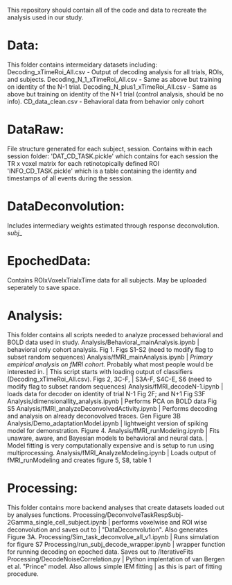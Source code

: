 This repository should contain all of the code and data to recreate the analysis used in our study.



# Data: 
This folder contains intermeidary datasets including:
Decoding_xTimeRoi_All.csv  - Output of decoding analysis for all trials, ROIs, and subjects. 
Decoding_N_1_xTimeRoi_All.csv - Same as above but training on identity of the N-1 trial.
Decoding_N_plus1_xTimeRoi_All.csv - Same as above but training on identity of the N+1 trial (control analysis, should be no info).
CD_data_clean.csv - Behavioral data from behavior only cohort

# DataRaw:
File structure generated for each subject, session.
Contains within each session folder:
'DAT_CD_TASK.pickle' which contains for each session the TR x voxel matrix for each retinotopically defined ROI
'INFO_CD_TASK.pickle' which is a table containing the identity and timestamps of all events during the session.

# DataDeconvolution:
Includes intermediary weights estimated through response deconvolution.
*subj*_

# EpochedData:
Contains ROIxVoxelxTrialxTime data for all subjects. May be uploaded seperately to save space.

# Analysis:
This folder contains all scripts needed to analyze processed behavioral and BOLD data used in study.
Analysis/Behavioral_mainAnalysis.ipynb | behavioral only cohort analysis. Fig 1. Figs S1-S2 (need to modify flag to subset random sequences)
Analysis/fMRI_mainAnalysis.ipynb | *Primary empirical analysis on fMRI cohort.* Probably what most people would be interested in.
                        | This script starts with loading output of classifiers (Decoding_xTimeRoi_All.csv). Figs 2, 3C-F,
                        | S3A-F, S4C-E, S6 (need to modify flag to subset random sequences)
Analysis/fMRI_decodeN-1.ipynb    | loads data for decoder on identity of trial N-1 Fig 2F; and N+1 Fig S3F
Analysis/dimensionallity_analysis.ipynb | Performs PCA on BOLD data Fig S5
Analysis/fMRI_analyzeDeconvolvedActivity.ipynb | Performs decoding and analysis on already deconovolved traces. Gen Figure 3B
Analysis/Demo_adaptationModel.ipynb | lightweight version of spiking model for demonstration. Figure 4.
Analysis/fMRI_runModeling.ipynb  | Fits unaware, aware, and Bayesian models to behavioral and neural data. 
                        | Model fitting is very computationally expensive and is setup to run using multiprocessing.
Analysis/fMRI_AnalyzeModeling.ipynb | Loads output of fMRI_runModeling and creates figure 5, S8, table 1

# Processing:
This folder contains more backend analyses that create datasets loaded out by analyses functions.
Processing/DeconvolveTaskRespSubj-2Gamma_single_cell_subject.ipynb | performs voxelwise and ROI wise deconvolution and saves out to 
                                                                   | "DataDeconvolution". Also generates Figure 3A.
Processing/Sim_task_deconvolve_all_v1.ipynb    | Runs simulation for figure S7
Processing/run_subj_decode_wrapper.ipynb       | wrapper function for running decoding on epoched data. Saves out to /IterativeFits                                                             
Processing/DecodeNoiseCorrelation.py           | Python implentation of van Bergen et al. "Prince" model. Also allows simple IEM fitting
                                               | as this is part of fitting procedure. 


